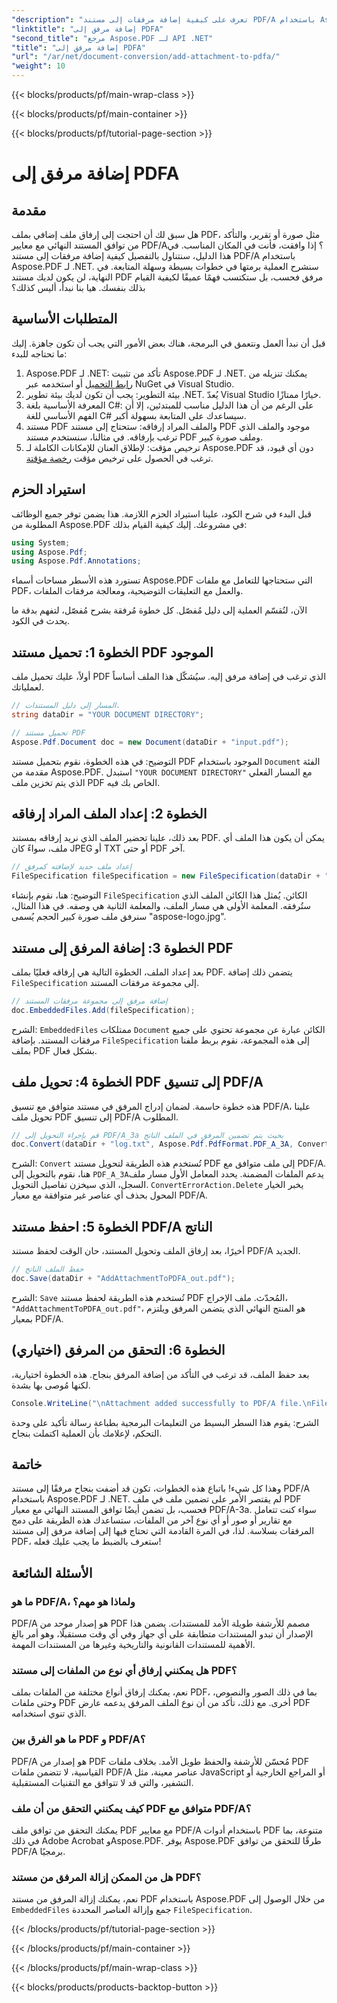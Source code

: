 ```yaml
---
"description": "تعرف على كيفية إضافة مرفقات إلى مستند PDF/A باستخدام Aspose.PDF لـ .NET من خلال هذا الدليل خطوة بخطوة."
"linktitle": "إضافة مرفق إلى PDFA"
"second_title": "مرجع Aspose.PDF لـ API .NET"
"title": "إضافة مرفق إلى PDFA"
"url": "/ar/net/document-conversion/add-attachment-to-pdfa/"
"weight": 10
---
```


{{< blocks/products/pf/main-wrap-class >}}

{{< blocks/products/pf/main-container >}}

{{< blocks/products/pf/tutorial-page-section >}}

# إضافة مرفق إلى PDFA

## مقدمة

هل سبق لك أن احتجت إلى إرفاق ملف إضافي بملف PDF، مثل صورة أو تقرير، والتأكد من توافق المستند النهائي مع معايير PDF/A؟ إذا وافقت، فأنت في المكان المناسب. في هذا الدليل، سنتناول بالتفصيل كيفية إضافة مرفقات إلى مستند PDF/A باستخدام Aspose.PDF لـ .NET. سنشرح العملية برمتها في خطوات بسيطة وسهلة المتابعة. في النهاية، لن يكون لديك مستند PDF مرفق فحسب، بل ستكتسب فهمًا عميقًا لكيفية القيام بذلك بنفسك. هيا بنا نبدأ، أليس كذلك؟

## المتطلبات الأساسية

قبل أن نبدأ العمل ونتعمق في البرمجة، هناك بعض الأمور التي يجب أن تكون جاهزة. إليك ما تحتاجه للبدء:

1. Aspose.PDF لـ .NET: تأكد من تثبيت Aspose.PDF لـ .NET. يمكنك تنزيله من [رابط التحميل](https://releases.aspose.com/pdf/net/) أو استخدمه عبر NuGet في Visual Studio.
2. بيئة التطوير: يجب أن تكون لديك بيئة تطوير .NET. يُعدّ Visual Studio خيارًا ممتازًا.
3. المعرفة الأساسية بلغة C#: على الرغم من أن هذا الدليل مناسب للمبتدئين، إلا أن الفهم الأساسي للغة C# سيساعدك على المتابعة بسهولة أكبر.
4. مستند PDF والملف المراد إرفاقه: ستحتاج إلى مستند PDF موجود والملف الذي ترغب بإرفاقه. في مثالنا، سنستخدم مستند PDF وملف صورة كبير.
5. ترخيص مؤقت: لإطلاق العنان للإمكانات الكاملة لـ Aspose.PDF دون أي قيود، قد ترغب في الحصول على ترخيص مؤقت [رخصة مؤقتة](https://purchase.aspose.com/temporary-license/).

## استيراد الحزم

قبل البدء في شرح الكود، علينا استيراد الحزم اللازمة. هذا يضمن توفر جميع الوظائف المطلوبة من Aspose.PDF في مشروعك. إليك كيفية القيام بذلك:

```csharp
using System;
using Aspose.Pdf;
using Aspose.Pdf.Annotations;
```

تستورد هذه الأسطر مساحات أسماء Aspose.PDF التي ستحتاجها للتعامل مع ملفات PDF، والعمل مع التعليقات التوضيحية، ومعالجة مرفقات الملفات.

الآن، لنُقسّم العملية إلى دليل مُفصّل. كل خطوة مُرفقة بشرح مُفصّل، لتفهم بدقة ما يحدث في الكود.

## الخطوة 1: تحميل مستند PDF الموجود

أولاً، عليك تحميل ملف PDF الذي ترغب في إضافة مرفق إليه. سيُشكّل هذا الملف أساساً لعملياتك.

```csharp
// المسار إلى دليل المستندات.
string dataDir = "YOUR DOCUMENT DIRECTORY";

// تحميل مستند PDF
Aspose.Pdf.Document doc = new Document(dataDir + "input.pdf");
```

التوضيح: في هذه الخطوة، نقوم بتحميل مستند PDF الموجود باستخدام `Document` الفئة مقدمة من Aspose.PDF. استبدل `"YOUR DOCUMENT DIRECTORY"` مع المسار الفعلي الذي يتم تخزين ملف PDF الخاص بك فيه.

## الخطوة 2: إعداد الملف المراد إرفاقه

بعد ذلك، علينا تحضير الملف الذي نريد إرفاقه بمستند PDF. يمكن أن يكون هذا الملف أي ملف، سواءً كان JPEG أو TXT أو حتى PDF آخر.

```csharp
// إعداد ملف جديد لإضافته كمرفق
FileSpecification fileSpecification = new FileSpecification(dataDir + "aspose-logo.jpg", "Large Image file");
```

التوضيح: هنا، نقوم بإنشاء `FileSpecification` الكائن. يُمثل هذا الكائن الملف الذي ستُرفقه. المعلمة الأولى هي مسار الملف، والمعلمة الثانية هي وصفه. في هذا المثال، سنرفق ملف صورة كبير الحجم يُسمى "aspose-logo.jpg".

## الخطوة 3: إضافة المرفق إلى مستند PDF

بعد إعداد الملف، الخطوة التالية هي إرفاقه فعليًا بملف PDF. يتضمن ذلك إضافة `FileSpecification` إلى مجموعة مرفقات المستند.

```csharp
// إضافة مرفق إلى مجموعة مرفقات المستند
doc.EmbeddedFiles.Add(fileSpecification);
```

الشرح: `EmbeddedFiles` ممتلكات `Document` الكائن عبارة عن مجموعة تحتوي على جميع مرفقات المستند. بإضافة `FileSpecification` إلى هذه المجموعة، نقوم بربط ملفنا بملف PDF بشكل فعال.

## الخطوة 4: تحويل ملف PDF إلى تنسيق PDF/A

هذه خطوة حاسمة. لضمان إدراج المرفق في مستند متوافق مع تنسيق PDF/A، علينا تحويل ملف PDF إلى تنسيق PDF/A المطلوب.

```csharp
// قم بإجراء التحويل إلى PDF/A_3a بحيث يتم تضمين المرفق في الملف الناتج
doc.Convert(dataDir + "log.txt", Aspose.Pdf.PdfFormat.PDF_A_3A, ConvertErrorAction.Delete);
```

الشرح: `Convert` تُستخدم هذه الطريقة لتحويل مستند PDF إلى ملف متوافق مع PDF/A. هنا، نقوم بالتحويل إلى `PDF_A_3A`يدعم الملفات المضمنة. يحدد المعامل الأول مسار ملف السجل، الذي سيخزن تفاصيل التحويل. `ConvertErrorAction.Delete` يخبر الخيار المحول بحذف أي عناصر غير متوافقة مع معيار PDF/A.

## الخطوة 5: احفظ مستند PDF/A الناتج

أخيرًا، بعد إرفاق الملف وتحويل المستند، حان الوقت لحفظ مستند PDF/A الجديد.

```csharp
// حفظ الملف الناتج
doc.Save(dataDir + "AddAttachmentToPDFA_out.pdf");
```

الشرح: `Save` تُستخدم هذه الطريقة لحفظ مستند PDF المُحدّث. ملف الإخراج، `"AddAttachmentToPDFA_out.pdf"`، هو المنتج النهائي الذي يتضمن المرفق ويلتزم بمعيار PDF/A.

## الخطوة 6: التحقق من المرفق (اختياري)

بعد حفظ الملف، قد ترغب في التأكد من إضافة المرفق بنجاح. هذه الخطوة اختيارية، لكنها مُوصى بها بشدة.

```csharp
Console.WriteLine("\nAttachment added successfully to PDF/A file.\nFile saved at " + dataDir);
```

الشرح: يقوم هذا السطر البسيط من التعليمات البرمجية بطباعة رسالة تأكيد على وحدة التحكم، لإعلامك بأن العملية اكتملت بنجاح.

## خاتمة

وهذا كل شيء! باتباع هذه الخطوات، تكون قد أضفت بنجاح مرفقًا إلى مستند PDF/A باستخدام Aspose.PDF لـ .NET. لم يقتصر الأمر على تضمين ملف في ملف PDF فحسب، بل تضمن أيضًا توافق المستند النهائي مع معيار PDF/A-3a. سواء كنت تتعامل مع تقارير أو صور أو أي نوع آخر من الملفات، ستساعدك هذه الطريقة على دمج المرفقات بسلاسة. لذا، في المرة القادمة التي تحتاج فيها إلى إضافة مرفق إلى مستند PDF، ستعرف بالضبط ما يجب عليك فعله!

## الأسئلة الشائعة

### ما هو PDF/A، ولماذا هو مهم؟  
PDF/A هو إصدار موحد من PDF مصمم للأرشفة طويلة الأمد للمستندات. يضمن هذا الإصدار أن تبدو المستندات متطابقة على أي جهاز وفي أي وقت مستقبلًا، وهو أمر بالغ الأهمية للمستندات القانونية والتاريخية وغيرها من المستندات المهمة.

### هل يمكنني إرفاق أي نوع من الملفات إلى مستند PDF؟  
نعم، يمكنك إرفاق أنواع مختلفة من الملفات بملف PDF، بما في ذلك الصور والنصوص، وحتى ملفات PDF أخرى. مع ذلك، تأكد من أن نوع الملف المرفق يدعمه عارض PDF الذي تنوي استخدامه.

### ما هو الفرق بين PDF و PDF/A؟  
PDF/A هو إصدار من PDF مُحسّن للأرشفة والحفظ طويل الأمد. بخلاف ملفات PDF القياسية، لا تتضمن ملفات PDF/A عناصر معينة، مثل JavaScript أو المراجع الخارجية أو التشفير، والتي قد لا تتوافق مع التقنيات المستقبلية.

### كيف يمكنني التحقق من أن ملف PDF متوافق مع PDF/A؟  
يمكنك التحقق من توافق ملف PDF مع معايير PDF/A باستخدام أدوات PDF متنوعة، بما في ذلك Adobe Acrobat وAspose.PDF. يوفر Aspose.PDF طرقًا للتحقق من توافق PDF/A برمجيًا.

### هل من الممكن إزالة المرفق من مستند PDF؟  
نعم، يمكنك إزالة المرفق من مستند PDF باستخدام Aspose.PDF من خلال الوصول إلى `EmbeddedFiles` جمع وإزالة العناصر المحددة `FileSpecification`.

{{< /blocks/products/pf/tutorial-page-section >}}

{{< /blocks/products/pf/main-container >}}

{{< /blocks/products/pf/main-wrap-class >}}

{{< blocks/products/products-backtop-button >}}